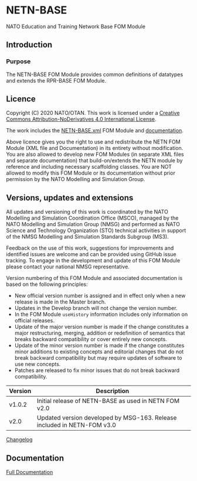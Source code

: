 # NETN-BASE
NATO Education and Training Network Base FOM Module

## Introduction

### Purpose
The NETN-BASE FOM Module provides common definitions of datatypes and extends the RPR-BASE FOM Module.


## Licence

Copyright (C) 2020 NATO/OTAN.
This work is licensed under a [Creative Commons Attribution-NoDerivatives 4.0 International License](LICENCE.md). 

The work includes the [NETN-BASE.xml](NETN-BASE.xml) FOM Module and [documentation](NETN-BASE.md).

Above licence gives you the right to use and redistribute the NETN FOM Module (XML file and Documentation) in its entirety without modification. You are also allowed to develop new FOM Modules (in separate XML files and separate documentation) that build-on/extends the NETN module by reference and including necessary scaffolding classes. You are NOT allowed to modify this FOM Module or its documentation without prior permission by the NATO Modelling and Simulation Group. 

## Versions, updates and extensions

All updates and versioning of this work is coordinated by the NATO Modelling and Simulation Coordination Office (MSCO), managed by the NATO Modelling and Simulation Group (NMSG) and performed as NATO Science and Technology Organization (STO) technical activities in support of the NMSG Modelling and Simulation Standards Subgroup (MS3).

Feedback on the use of this work, suggestions for improvements and identified issues are welcome and can be provided using GitHub issue tracking. To engage in the development and update of this FOM Module please contact your national NMSG representative.

Version numbering of this FOM Module and associated documentation is based on the following principles:

* New official version number is assigned and in effect only when a new release is made in the Master branch.
* Updates in the Develop branch will not change the version number.
* In the FOM Module `useHistory` information includes only information on official releases.
* Update of the major version number is made if the change constitutes a major restructuring, merging, addition or redefinition of semantics that breaks backward compatibility or cover entirely new concepts.
* Update of the minor version number is made if the change constitutes minor additions to existing concepts and editorial changes that do not break backward compatibility but may require updates of software to use new concepts.
* Patches are released to fix minor issues that do not break backward compatibility.

|Version|Description|
|---|---|
|v1.0.2 | Initial release of NETN-BASE as used in NETN FOM v2.0|
|v2.0 | Updated version developed by MSG-163. Release included in NETN-FOM v3.0|

[Changelog](changelog.md)

## Documentation

[Full Documentation](NETN-BASE.md)
